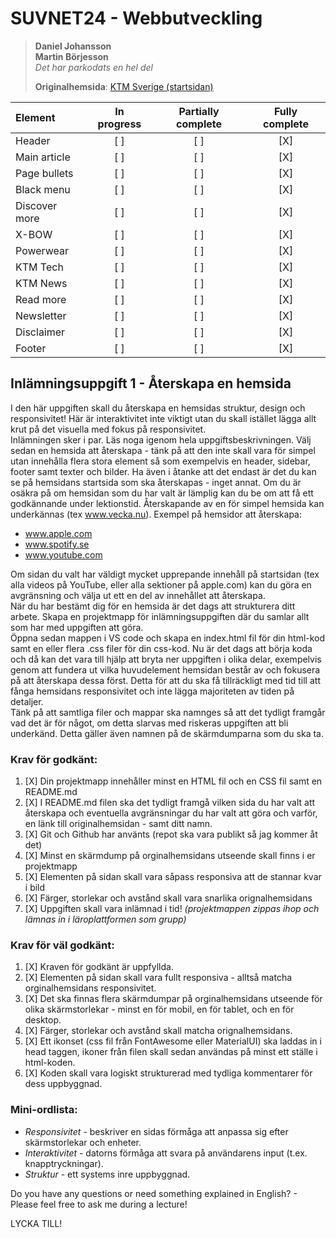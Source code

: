 # SUVNET24 - Webbutveckling

>**Daniel Johansson**<br>
>**Martin Börjesson**<br>
>*Det har parkodats en hel del*
>
>**Originalhemsida**: <a href="https://www.ktm.com/en-se.html">KTM Sverige (startsidan)</a>

| Element | In progress | Partially complete | Fully complete |
| :-                | :-: | :-: | :-: |
| Header            | [ ] | [ ] | [X] |
| Main article      | [ ] | [ ] | [X] |
| Page bullets      | [ ] | [ ] | [X] |
| Black menu        | [ ] | [ ] | [X] |
| Discover more     | [ ] | [ ] | [X] |
| X-BOW             | [ ] | [ ] | [X] |
| Powerwear         | [ ] | [ ] | [X] |
| KTM Tech          | [ ] | [ ] | [X] |
| KTM News          | [ ] | [ ] | [X] |
| Read more         | [ ] | [ ] | [X] |
| Newsletter        | [ ] | [ ] | [X] |
| Disclaimer        | [ ] | [ ] | [X] |
| Footer            | [ ] | [ ] | [X] |

## Inlämningsuppgift 1 - Återskapa en hemsida

I den här uppgiften skall du återskapa en hemsidas struktur, design och responsivitet! Här är interaktivitet inte viktigt utan du skall istället lägga allt krut på det visuella med fokus på responsivitet.<br>
Inlämningen sker i par. Läs noga igenom hela uppgiftsbeskrivningen. Välj sedan en hemsida att återskapa - tänk på att den inte skall vara för simpel utan innehålla flera stora element så som exempelvis en header, sidebar, footer samt texter och bilder. Ha även i åtanke att det endast är det du kan se på hemsidans startsida som ska återskapas - inget annat. Om du är osäkra på om hemsidan som du har valt är lämplig kan du be om att få ett godkännande under lektionstid. Återskapande av en för simpel hemsida kan underkännas (tex www.vecka.nu). Exempel på hemsidor att återskapa:

- www.apple.com
- www.spotify.se
- www.youtube.com

Om sidan du valt har väldigt mycket upprepande innehåll på startsidan (tex alla videos på YouTube, eller alla sektioner på apple.com) kan du göra en avgränsning och välja ut ett en del av innehållet att återskapa.<br>
När du har bestämt dig för en hemsida är det dags att strukturera ditt arbete. Skapa en projektmapp för inlämningsuppgiften där du samlar allt som har med uppgiften att göra.<br>
Öppna sedan mappen i VS code och skapa en index.html fil för din html-kod samt en eller flera .css filer för din css-kod. Nu är det dags att börja koda och då kan det vara till hjälp att bryta ner uppgiften i olika delar, exempelvis genom att fundera ut vilka huvudelement hemsidan består av och fokusera på att återskapa dessa först. Detta för att du ska få tillräckligt med tid till att fånga hemsidans responsivitet och inte lägga majoriteten av tiden på detaljer.<br>
Tänk på att samtliga filer och mappar ska namnges så att det tydligt framgår vad det är för något, om detta slarvas med riskeras uppgiften att bli underkänd. Detta gäller även namnen på de skärmdumparna som du ska ta.

### Krav för godkänt:

1. [X] Din projektmapp innehåller minst en HTML fil och en CSS fil samt en README.md
2. [X] I README.md filen ska det tydligt framgå vilken sida du har valt att återskapa och eventuella avgränsningar du har valt att göra och varför, en länk till originalhemsidan - samt ditt namn.
3. [X] Git och Github har använts (repot ska vara publikt så jag kommer åt det)
4. [X] Minst en skärmdump på orginalhemsidans utseende skall finns i er projektmapp
5. [X] Elementen på sidan skall vara såpass responsiva att de stannar kvar i bild
6. [X] Färger, storlekar och avstånd skall vara snarlika orignalhemsidans
7. [X] Uppgiften skall vara inlämnad i tid! *(projektmappen zippas ihop och lämnas in i läroplattformen som grupp)*

### Krav för väl godkänt:

1. [X] Kraven för godkänt är uppfyllda.
2. [X] Elementen på sidan skall vara fullt responsiva - alltså matcha orginalhemsidans responsivitet.
3. [X] Det ska finnas flera skärmdumpar på orginalhemsidans utseende för olika skärmstorlekar - minst en för mobil, en för tablet, och en för desktop.
4. [X] Färger, storlekar och avstånd skall matcha orignalhemsidans.
5. [X] Ett ikonset (css fil från FontAwesome eller MaterialUI) ska laddas in i head taggen, ikoner från filen skall sedan användas på minst ett ställe i html-koden.
6. [X] Koden skall vara logiskt strukturerad med tydliga kommentarer för dess uppbyggnad.

### Mini-ordlista:

* *Responsivitet* - beskriver en sidas förmåga att anpassa sig efter skärmstorlekar och enheter.
* *Interaktivitet* - datorns förmåga att svara på användarens input (t.ex. knapptryckningar).
* *Struktur* - ett systems inre uppbyggnad.

Do you have any questions or need something explained in English? - Please feel free to ask me during a lecture!

LYCKA TILL!
